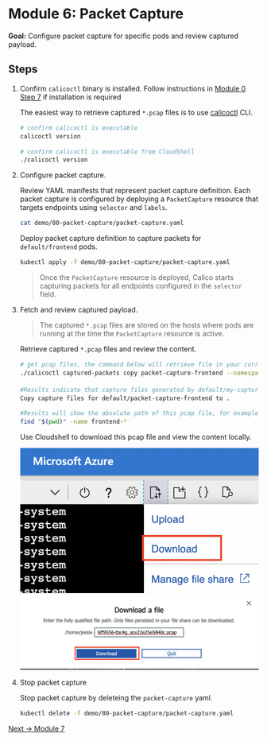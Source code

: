 # Module 6: Packet Capture

**Goal:** Configure packet capture for specific pods and review captured payload.

## Steps

1. Confirm `calicoctl` binary is installed. Follow instructions in [Module 0 Step 7](./creating-aks-cluster.md) if installation is required

    The easiest way to retrieve captured `*.pcap` files is to use [calicoctl](https://docs.tigera.io/maintenance/clis/calicoctl/) CLI.

    ```bash
    # confirm calicoctl is executable
    calicoctl version
    ```
    
    ```bash
    # confirm calicoctl is executable from CloudShell
    ./calicoctl version
    ```


2. Configure packet capture.

    Review YAML manifests that represent packet capture definition. Each packet capture is configured by deploying a `PacketCapture` resource that targets endpoints using `selector` and `labels`.

    ```bash
    cat demo/80-packet-capture/packet-capture.yaml
    ```
    
    Deploy packet capture definition to capture packets for `default/frontend` pods.

    ```bash
    kubectl apply -f demo/80-packet-capture/packet-capture.yaml
    ```

    >Once the `PacketCapture` resource is deployed, Calico starts capturing packets for all endpoints configured in the `selector` field.


3. Fetch and review captured payload.

    >The captured `*.pcap` files are stored on the hosts where pods are running at the time the `PacketCapture` resource is active.

    Retrieve captured `*.pcap` files and review the content.

    ```bash
    # get pcap files, the command below will retrieve file in your current folder, you can also use the "--dest=PATH" for choosing a different folder.
    ./calicoctl captured-packets copy packet-capture-frontend --namespace default

    #Results indicate that capture files generated by default/my-capture were successfully copied to the current directory.
    Copy capture files for default/packet-capture-frontend to .
    ```

    ```bash
    #Results will show the absolute path of this pcap file, for example "/home/jessie/test/calico-oss-aks/frontend-76ff9556-tbc4g_azv22e25e5840c.pcap".
    find "$(pwd)" -name frontend-*
    ```
    
    Use Cloudshell to download this pcap file and view the content locally.

    ![cloudshell](../img/cloudshell.png)
    ![download](../img/download.png)
    
    

4. Stop packet capture

    Stop packet capture by deleteing the `packet-capture` yaml.

    ```bash
    kubectl delete -f demo/80-packet-capture/packet-capture.yaml
    ```

[Next -> Module 7](../calicocloud/anomaly-detection.md)
